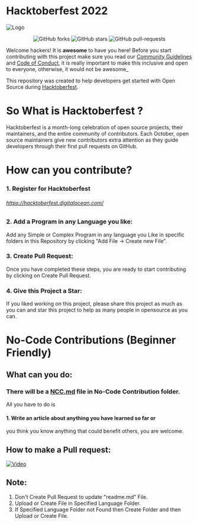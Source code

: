 # Hacktoberfest 2022

![Logo](https://hacktoberfest.com/_next/static/media/opengraph.da6e44c0.png)
<p align="center">
   <img alt="GitHub forks" src="https://img.shields.io/github/forks/iamehran/hacktoberfest2022?style=social"></a>
   <img alt="GitHub stars" src="https://img.shields.io/github/stars/iamehran/hacktoberfest2022?style=social"></a>
   <img alt="GitHub pull-requests" src="https://img.shields.io/github/issues-pr/iamehran/hacktoberfest2022?label=PR%27s&style=social"></a>
</p>

Welcome hackers! It is **awesome** to have you here! Before you start contributing with this project make sure you read our [Community Guidelines](https://github.com/iamehran/hacktoberfest2022/blob/main/Contributing.md) and [Code of Conduct](https://github.com/iamehran/hacktoberfest2022/blob/main/Code%20of%20Conduct.md), it is really important to make this inclusive and open to everyone, otherwise, it would not be awesome_

This repository was created to help developers get started with Open Source during [Hacktoberfest](https://hacktoberfest.digitalocean.com/).
# So What is Hacktoberfest ?
Hacktoberfest is a month-long celebration of open source projects, their maintainers, and the entire community of contributors. Each October, open source maintainers give new contributors extra attention as they guide developers through their first pull requests on GitHub.

# How can you contribute?
### 1. Register for Hacktoberfest
###### https://hacktoberfest.digitalocean.com/

### 2. Add a Program in any Language you like:
Add any Simple or Complex Program in any language you Like in specific folders in this Repository by clicking "Add File -> Create new File".

### 3. Create Pull Request:
Once you have completed these steps, you are ready to start contributing by clicking on Create Pull Request.

### 4. Give this Project a Star:
If you liked working on this project, please share this project as much as you can and star this project to help as many people in opensource as you can.

# No-Code Contributions (Beginner Friendly)
## What can you do:
### There will be a [NCC.md](https://github.com/iamehran/hacktoberfest2022/blob/main/Contributing.md) file in No-Code Contribution folder. 
All you have to do is
#### 1. Write an article about anything you have learned so far or
you think you know anything that could benefit others, you are welcome.
## How to make a Pull request:
[![Video](http://img.youtube.com/vi/nkuYH40cjo4/0.jpg)](https://www.youtube.com/watch?v=nkuYH40cjo4 "Video")

## Note:
1. Don't Create Pull Request to update "readme.md" File.
2. Upload or Create File in Specified Language Folder.
3. If Specified Language Folder not Found then Create Folder and then Upload or Create File.
